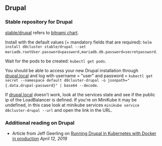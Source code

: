 ## Drupal

### Stable repository for Drupal

[stable/drupal](https://github.com/helm/charts/tree/master/stable/drupal) refers to [bitnami chart](https://bitnami.com/stack/drupal/helm).

Install with the default values (+ mandatory fields that are required): `helm install d8cluster stable/drupal --set mariadb.rootUser.password=password,mariadb.db.password=secretpassword`.

Wait for the pods to be created: `kubectl get pods`.

You should be able to access your new Drupal installation through [drupal.local](http://drupal.local/) and log with username = "user" and password = `kubectl get secret --namespace default d8cluster-drupal -o jsonpath="{.data.drupal-password}" | base64 --decode`.

If [drupal.local](http://drupal.local/) doesn't work, look at the services state and see if the public ip of the LoadBalancer is defined. If you're on MiniKube it may be undefined, in this case look at minikube services `minikube service d8cluster-drupal --url` and open the link in the URL.

### Additional reading on Drupal

- Article from Jeff Geerling on [Running Drupal in Kubernetes with Docker in production](https://www.jeffgeerling.com/blog/2019/running-drupal-kubernetes-docker-production) _April 12, 2019_
